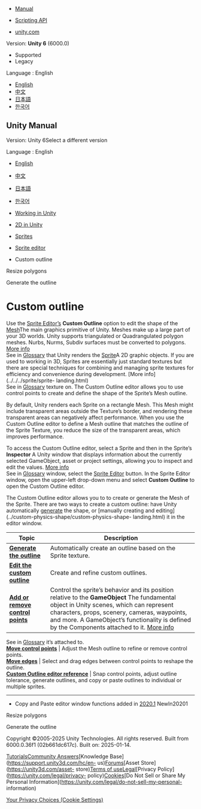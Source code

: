 [](https://docs.unity3d.com)

  * [Manual](../Manual/index.html)
  * [Scripting API](../ScriptReference/index.html)

  * [unity.com](https://unity.com/)

Version: **Unity 6** (6000.0)

  * Supported
  * Legacy

Language : English

  * [English](/Manual/sprite/sprite-editor/custom-outline-editor/custom-outline-editor-landing.html)
  * [中文](/cn/current/Manual/sprite/sprite-editor/custom-outline-editor/custom-outline-editor-landing.html)
  * [日本語](/ja/current/Manual/sprite/sprite-editor/custom-outline-editor/custom-outline-editor-landing.html)
  * [한국어](/kr/current/Manual/sprite/sprite-editor/custom-outline-editor/custom-outline-editor-landing.html)

[](https://docs.unity3d.com)

## Unity Manual

Version: Unity 6Select a different version

Language : English

  * [English](/Manual/sprite/sprite-editor/custom-outline-editor/custom-outline-editor-landing.html)
  * [中文](/cn/current/Manual/sprite/sprite-editor/custom-outline-editor/custom-outline-editor-landing.html)
  * [日本語](/ja/current/Manual/sprite/sprite-editor/custom-outline-editor/custom-outline-editor-landing.html)
  * [한국어](/kr/current/Manual/sprite/sprite-editor/custom-outline-editor/custom-outline-editor-landing.html)

  * [Working in Unity](../../../working-in-unity.html)
  * [2D in Unity](../../../Unity2D.html)
  * [Sprites](../../../sprite/sprite-landing.html)
  * [Sprite editor](../../../sprite/sprite-editor/sprite-editor-landing.html)
  * Custom outline

[](../../../sprite/sprite-editor/resize-polygons.html)

Resize polygons

[](../../../sprite/sprite-editor/custom-outline-editor/generate-outline.html)

Generate the outline

# Custom outline

Use the [Sprite Editor’s](../sprite-editor-landing.html) **Custom Outline**
option to edit the shape of the [Mesh](../../../class-Mesh.html)The main
graphics primitive of Unity. Meshes make up a large part of your 3D worlds.
Unity supports triangulated or Quadrangulated polygon meshes. Nurbs, Nurms,
Subdiv surfaces must be converted to polygons. [More info](../../../mesh.html)  
See in [Glossary](../../../Glossary.html#Mesh) that Unity renders the
[Sprite](../../sprite-landing.html)A 2D graphic objects. If you are used to
working in 3D, Sprites are essentially just standard textures but there are
special techniques for combining and managing sprite textures for efficiency
and convenience during development. [More info](../../../sprite/sprite-
landing.html)  
See in [Glossary](../../../Glossary.html#Sprite) texture on. The Custom
Outline editor allows you to use control points to create and define the shape
of the Sprite’s Mesh outline.

By default, Unity renders each Sprite on a rectangle Mesh. This Mesh might
include transparent areas outside the Texture’s border, and rendering these
transparent areas can negatively affect performance. When you use the Custom
Outline editor to define a Mesh outline that matches the outline of the Sprite
Texture, you reduce the size of the transparent areas, which improves
performance.

To access the Custom Outline editor, select a Sprite and then in the Sprite’s
**Inspector** A Unity window that displays information about the currently
selected GameObject, asset or project settings, allowing you to inspect and
edit the values. [More info](../../../UsingTheInspector.html)  
See in [Glossary](../../../Glossary.html#Inspector) window, select the [Sprite
Editor](../sprite-editor-landing.html) button. In the Sprite Editor window,
open the upper-left drop-down menu and select **Custom Outline** to open the
Custom Outline editor.

The Custom Outline editor allows you to to create or generate the Mesh of the
Sprite. There are two ways to create a custom outline: have Unity
automatically [generate](generate-outline.html) the shape, or [manually
creating and editing](../custom-physics-shape/custom-physics-shape-
landing.html) it in the editor window.

**Topic** | **Description**  
---|---  
[**Generate the outline**](generate-outline.html) | Automatically create an outline based on the Sprite texture.  
[**Edit the custom outline**](edit-custom-outline.html) | Create and refine custom outlines.  
[**Add or remove control points**](add-remove-control-points.html) | Control the sprite’s behavior and its position relative to the **GameObject** The fundamental object in Unity scenes, which can represent characters, props, scenery, cameras, waypoints, and more. A GameObject’s functionality is defined by the Components attached to it. [More info](../../../class-GameObject.html)  
See in [Glossary](../../../Glossary.html#GameObject) it’s attached to.  
[**Move control points**](move-control-points.html) | Adjust the Mesh outline to refine or remove control points.  
[**Move edges**](move-edges.html) | Select and drag edges between control points to reshape the outline.  
[**Custom Outline editor reference**](custom-outline-editor-reference.html) | Snap control points, adjust outline tolerance, generate outlines, and copy or paste outlines to individual or multiple sprites.  
  
* * *

  * Copy and Paste editor window functions added in [2020.1](https://docs.unity3d.com/2020.1/Documentation/Manual/30_search.html?q=newin20201) NewIn20201

[](../../../sprite/sprite-editor/resize-polygons.html)

Resize polygons

[](../../../sprite/sprite-editor/custom-outline-editor/generate-outline.html)

Generate the outline

Copyright ©2005-2025 Unity Technologies. All rights reserved. Built from
6000.0.36f1 (02b661dc617c). Built on: 2025-01-14.

[Tutorials](https://learn.unity.com/)[Community
Answers](https://answers.unity3d.com)[Knowledge
Base](https://support.unity3d.com/hc/en-
us)[Forums](https://forum.unity3d.com)[Asset Store](https://unity3d.com/asset-
store)[Terms of
use](https://docs.unity3d.com/Manual/TermsOfUse.html)[Legal](https://unity.com/legal)[Privacy
Policy](https://unity.com/legal/privacy-
policy)[Cookies](https://unity.com/legal/cookie-policy)[Do Not Sell or Share
My Personal Information](https://unity.com/legal/do-not-sell-my-personal-
information)

[Your Privacy Choices (Cookie Settings)](javascript:void\(0\);)

